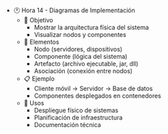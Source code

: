 - 🕐 Hora 14 - Diagramas de Implementación
  - 🎯 Objetivo
    - Mostrar la arquitectura física del sistema
    - Visualizar nodos y componentes
  - 📌 Elementos
    - Nodo (servidores, dispositivos)
    - Componente (lógica del sistema)
    - Artefacto (archivo ejecutable, jar, dll)
    - Asociación (conexión entre nodos)
  - 📋 Ejemplo
    - Cliente móvil → Servidor → Base de datos
    - Componentes desplegados en contenedores
  - 🧠 Usos
    - Despliegue físico de sistemas
    - Planificación de infraestructura
    - Documentación técnica
